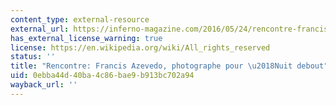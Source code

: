 ```yaml
---
content_type: external-resource
external_url: https://inferno-magazine.com/2016/05/24/rencontre-francis-azevedo-photographe-pour-nuit-debout/
has_external_license_warning: true
license: https://en.wikipedia.org/wiki/All_rights_reserved
status: ''
title: "Rencontre: Francis Azevedo, photographe pour \u2018Nuit debout"
uid: 0ebba44d-40ba-4c86-bae9-b913bc702a94
wayback_url: ''
---
```

